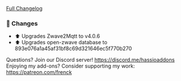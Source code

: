 [Full Changelog][changelog]

### 🔨 Changes

- ⬆ Upgrades Zwave2Mqtt to v4.0.6
- ⬆ Upgrades open-zwave database to 893e076a1a45af31bf8c69d321646ec5f770b270

[changelog]: https://github.com/hassio-addons/addon-zwave2mqtt/compare/v0.8.2...v0.8.3

Questions? Join our Discord server! https://discord.me/hassioaddons
Enjoying my add-ons? Consider supporting my work: https://patreon.com/frenck